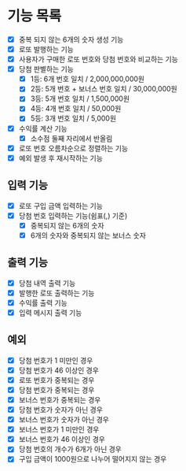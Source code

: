 # 기능 목록
- [x] 중복 되지 않는 6개의 숫자 생성 기능
- [x] 로또 발행하는 기능
- [x] 사용자가 구매한 로또 번호와 당첨 번호와 비교하는 기능
- [x] 당첨 판별하는 기능
  - [x] 1등: 6개 번호 일치 / 2,000,000,000원
  - [x] 2등: 5개 번호 + 보너스 번호 일치 / 30,000,000원
  - [x] 3등: 5개 번호 일치 / 1,500,000원
  - [x] 4등: 4개 번호 일치 / 50,000원
  - [x] 5등: 3개 번호 일치 / 5,000원 
- [x] 수익률 계산 기능
  - [x] 소수점 둘째 자리에서 반올림
- [x] 로또 번호 오름차순으로 정렬하는 기능
- [x] 예외 발생 후 재시작하는 기능

## 입력 기능
- [x] 로또 구입 금액 입력하는 기능
- [x] 당첨 번호 입력하는 기능(쉼표(,) 기준)
  - [x] 중복되지 않는 6개의 숫자
  - [x] 6개의 숫자와 중복되지 않는 보너스 숫자

## 출력 기능
- [x] 당첨 내역 출력 기능
- [x] 발행한 로또 출력하는 기능
- [x] 수익률 출력 기능
- [x] 입력 메시지 출력 기능

## 예외
- [x] 당첨 번호가 1 미만인 경우
- [x] 당첨 번호가 46 이상인 경우
- [x] 로또 번호가 중복되는 경우
- [x] 당첨 번호가 중복되는 경우
- [x] 보너스 번호가 중복되는 경우
- [x] 당첨 번호가 숫자가 아닌 경우
- [x] 보너스 번호가 숫자가 아닌 경우
- [x] 보너스 번호가 1 미만인 경우
- [x] 보너스 번호가 46 이상인 경우
- [x] 당첨 번호의 개수가 6개가 아닌 경우
- [x] 구입 금액이 1000원으로 나누어 떨어지지 않는 경우